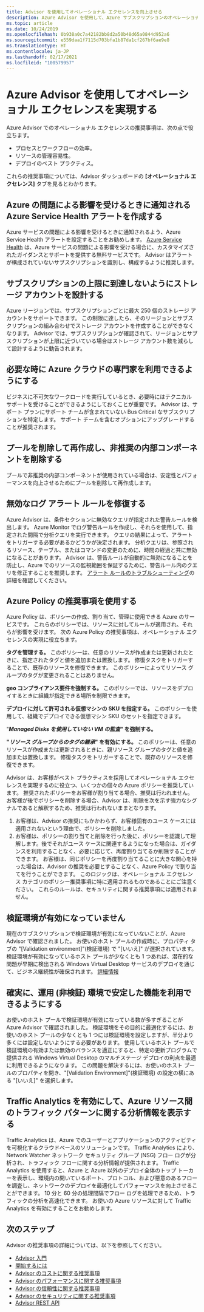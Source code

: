 ```yaml
---
title: Advisor を使用してオペレーショナル エクセレンスを向上させる
description: Azure Advisor を使用して、Azure サブスクリプションのオペレーショナル エクセレンスを最適化し、成熟させます。
ms.topic: article
ms.date: 10/24/2019
ms.openlocfilehash: 0b938a0c7a42182bb8d2a50b48d65a0844d952a6
ms.sourcegitcommit: e559daa1f7115d703bfa1b87da1cf267bf6ae9e8
ms.translationtype: HT
ms.contentlocale: ja-JP
ms.lasthandoff: 02/17/2021
ms.locfileid: "100579957"
---
```

# <a name="achieve-operational-excellence-by-using-azure-advisor"></a>Azure Advisor を使用してオペレーショナル エクセレンスを実現する

Azure Advisor でのオペレーショナル エクセレンスの推奨事項は、次の点で役立ちます。 
- プロセスとワークフローの効率。
- リソースの管理容易性。
- デプロイのベスト プラクティス。 

これらの推奨事項については、Advisor ダッシュボードの **[オペレーショナル エクセレンス]** タブを見るとわかります。

## <a name="create-azure-service-health-alerts-to-be-notified-when-azure-problems-affect-you"></a>Azure の問題による影響を受けるときに通知される Azure Service Health アラートを作成する

Azure サービスの問題による影響を受けるときに通知されるよう、Azure Service Health アラートを設定することをお勧めします。 [Azure Service Health](https://azure.microsoft.com/features/service-health/) は、Azure サービスの問題による影響を受ける場合に、カスタマイズされたガイダンスとサポートを提供する無料サービスです。 Advisor はアラートが構成されていないサブスクリプションを識別し、構成するように推奨します。


## <a name="design-your-storage-accounts-to-prevent-reaching-the-maximum-subscription-limit"></a>サブスクリプションの上限に到達しないようにストレージ アカウントを設計する

Azure リージョンでは、サブスクリプションごとに最大 250 個のストレージ アカウントをサポートできます。 この制限に達したら、そのリージョンとサブスクリプションの組み合わせでストレージ アカウントを作成することができなくなります。 Advisor では、サブスクリプションが確認されて、リージョンとサブスクリプションが上限に近づいている場合はストレージ アカウント数を減らして設計するように勧告されます。

## <a name="ensure-you-have-access-to-azure-cloud-experts-when-you-need-it"></a>必要な時に Azure クラウドの専門家を利用できるようにする

ビジネスに不可欠なワークロードを実行しているとき、必要時にはテクニカル サポートを受けることができるようにしておくことが重要です。 Advisor は、サポート プランにサポート チームが含まれていない Bus Critical なサブスクリプションを特定します。 サポート チームを含むオプションにアップグレードすることが推奨されます。

## <a name="delete-and-re-create-your-pool-to-remove-a-deprecated-internal-component"></a>プールを削除して再作成し、非推奨の内部コンポーネントを削除する

プールで非推奨の内部コンポーネントが使用されている場合は、安定性とパフォーマンスを向上させるためにプールを削除して再作成します。

## <a name="repair-invalid-log-alert-rules"></a>無効なログ アラート ルールを修復する

Azure Advisor は、条件セクションに無効なクエリが指定された警告ルールを検出します。 Azure Monitor でログ警告ルールを作成し、それらを使用して、指定された間隔で分析クエリを実行できます。 クエリの結果によって、アラートをトリガーする必要があるかどうかが決定されます。 分析クエリは、参照されるリソース、テーブル、またはコマンドの変更のために、時間の経過と共に無効になることがあります。 Advisor は、警告ルールが自動的に無効になることを防止し、Azure でのリソースの監視範囲を保証するために、警告ルール内のクエリを修正することを推奨します。 [アラート ルールのトラブルシューティング](../azure-monitor/alerts/alerts-troubleshoot-log.md)の詳細を確認してください。

## <a name="use-azure-policy-recommendations"></a>Azure Policy の推奨事項を使用する

Azure Policy は、ポリシーの作成、割り当て、管理に使用できる Azure のサービスです。 これらのポリシーでは、リソースに対してルールが適用され、それらが影響を受けます。 次の Azure Policy の推奨事項は、オペレーショナル エクセレンスの実現に役立ちます。 

**タグを管理する。** このポリシーは、任意のリソースが作成または更新されたときに、指定されたタグと値を追加または置換します。 修復タスクをトリガーすることで、既存のリソースを修復できます。 このポリシーによってリソース グループのタグが変更されることはありません。

**geo コンプライアンス要件を強制する。** このポリシーでは、リソースをデプロイするときに組織が指定できる場所を制限できます。 

**デプロイに対して許可される仮想マシンの SKU を指定する。** このポリシーを使用して、組織でデプロイできる仮想マシン SKU のセットを指定できます。

"***Managed Disks を使用していない VM の監査*" を強制する。**

**"*リソース グループからのタグの継承*" を有効にする。** このポリシーは、任意のリソースが作成または更新されるときに、親リソース グループのタグと値を追加または置換します。 修復タスクをトリガーすることで、既存のリソースを修復できます。

Advisor は、お客様がベスト プラクティスを採用してオペレーショナル エクセレンスを実現するのに役立つ、いくつかの個々の Azure ポリシーを推奨しています。 推奨されたポリシーをお客様が割り当てる場合、推奨は行われません。 お客様が後でポリシーを削除する場合、Advisor は、削除を次を示す強力なシグナルであると解釈するため、推奨は行われないままとなります。

1.  お客様は、Advisor の推奨にもかかわらず、お客様固有のユース ケースには適用されないという理由で、ポリシーを削除しました。 
2.  お客様は、ポリシーの割り当てと削除を行った後に、ポリシーを認識して理解します。後でそれがユース ケースに関連するようになった場合は、ガイダンスを利用することなく、必要に応じて、再度割り当てるか削除することができます。 お客様は、同じポリシーを再度割り当てることに大きな関心を持った場合は、Advisor の推奨を必要とすることなく、Azure Policy で割り当てを行うことができます。 このロジックは、オペレーショナル エクセレンス カテゴリのポリシー推奨事項に特に適用されるものであることにご注意ください。 これらのルールは、セキュリティに関する推奨事項には適用されません。  


## <a name="no-validation-environment-enabled"></a>検証環境が有効になっていません
現在のサブスクリプションで検証環境が有効になっていないことが、Azure Advisor で確認されました。 お使いのホスト プールの作成時に、プロパティ タブの \"[Validation environment]\"\(検証環境\) で \"[いいえ]\" が選択されています。検証環境が有効になっているホスト プールが少なくとも 1 つあれば、潜在的な問題が早期に検出される Windows Virtual Desktop サービスのデプロイを通じて、ビジネス継続性が確保されます。 [詳細情報](../virtual-desktop/create-validation-host-pool.md)

## <a name="ensure-production-non-validation-environment-to-benefit-from-stable-functionality"></a>確実に、運用 (非検証) 環境で安定した機能を利用できるようにする
お使いのホスト プールで検証環境が有効になっている数が多すぎることが Azure Advisor で確認されました。 検証環境をその目的に最適化するには、お使いのホスト プールの少なくとも 1 つには検証環境を設定しますが、半分より多くには設定しないようにする必要があります。 使用しているホスト プールで検証環境の有効または無効のバランスを適正にすると、特定の更新プログラムで提供される Windows Virtual Desktop のマルチステージ デプロイの利点を最適に利用できるようになります。 この問題を解決するには、お使いのホスト プールのプロパティを開き、\"[Validation Environment]\"\(検証環境\) の設定の横にある \"[いいえ]\" を選択します。

## <a name="enable-traffic-analytics-to-view-insights-into-traffic-patterns-across-azure-resources"></a>Traffic Analytics を有効にして、Azure リソース間のトラフィック パターンに関する分析情報を表示する
Traffic Analytics は、Azure でのユーザーとアプリケーションのアクティビティを可視化するクラウドベースのソリューションです。 Traffic Analytics により、Network Watcher ネットワーク セキュリティ グループ (NSG) フロー ログが分析され、トラフィック フローに関する分析情報が提供されます。 Traffic Analytics を使用すると、Azure と Azure 以外のデプロイ全体のトップ トーカーを表示し、環境内の開いているポート、プロトコル、および悪意のあるフローを調査し、ネットワークのデプロイを最適化してパフォーマンスを向上させることができます。 10 分と 60 分の処理間隔でフロー ログを処理できるため、トラフィックの分析を高速化できます。 お使いの Azure リソースに対して Traffic Analytics を有効にすることをお勧めします。 


## <a name="next-steps"></a>次のステップ

Advisor の推奨事項の詳細については、以下を参照してください。
* [Advisor 入門](advisor-overview.md)
* [開始するには](advisor-get-started.md)
* [Advisor のコストに関する推奨事項](advisor-cost-recommendations.md)
* [Advisor のパフォーマンスに関する推奨事項](advisor-performance-recommendations.md)
* [Advisor の信頼性に関する推奨事項](advisor-high-availability-recommendations.md)
* [Advisor のセキュリティに関する推奨事項](advisor-security-recommendations.md)
* [Advisor REST API](/rest/api/advisor/)
